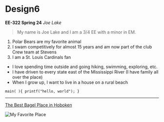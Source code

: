 # Design6
**EE-322 Spring 24**
*Joe Lake*

> My name is Joe Lake and I am a 3/4 EE with a minor in EM.

1. Polar Bears are my favorite animal
2. I swam competitively for almost 15 years and am now part of the club Crew team at Stevens
3. I am a St. Louis Cardinals fan

- I love spending time outside and going hiking, swimming, exploring, etc.
- I have driven to every state east of the Mississippi River (I have family all over the place)
- When I grow up, I want to live in a house on a rural beach

`main( ){
        printf("hello, world");
}`

---

[The Best Bagel Place in Hoboken](https://www.obagel.net)

![My Favorite Place](![glassylake](https://github.com/jlake503/Design6/assets/116931978/1e0f156e-85fe-41ac-b7e8-1c3dceb720bf))
